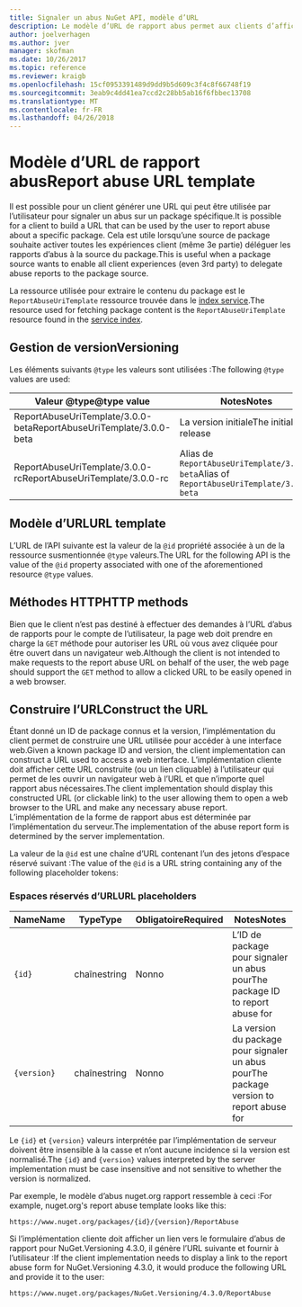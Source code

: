 ```yaml
---
title: Signaler un abus NuGet API, modèle d’URL
description: Le modèle d’URL de rapport abus permet aux clients d’afficher un lien Signaler un abus dans leur interface utilisateur.
author: joelverhagen
ms.author: jver
manager: skofman
ms.date: 10/26/2017
ms.topic: reference
ms.reviewer: kraigb
ms.openlocfilehash: 15cf0953391489d9dd9b5d609c3f4c8f66748f19
ms.sourcegitcommit: 3eab9c4dd41ea7ccd2c28bb5ab16f6fbbec13708
ms.translationtype: MT
ms.contentlocale: fr-FR
ms.lasthandoff: 04/26/2018
---
```

# <a name="report-abuse-url-template"></a><span data-ttu-id="c8c23-103">Modèle d’URL de rapport abus</span><span class="sxs-lookup"><span data-stu-id="c8c23-103">Report abuse URL template</span></span>

<span data-ttu-id="c8c23-104">Il est possible pour un client générer une URL qui peut être utilisée par l’utilisateur pour signaler un abus sur un package spécifique.</span><span class="sxs-lookup"><span data-stu-id="c8c23-104">It is possible for a client to build a URL that can be used by the user to report abuse about a specific package.</span></span> <span data-ttu-id="c8c23-105">Cela est utile lorsqu’une source de package souhaite activer toutes les expériences client (même 3e partie) déléguer les rapports d’abus à la source du package.</span><span class="sxs-lookup"><span data-stu-id="c8c23-105">This is useful when a package source wants to enable all client experiences (even 3rd party) to delegate abuse reports to the package source.</span></span>

<span data-ttu-id="c8c23-106">La ressource utilisée pour extraire le contenu du package est le `ReportAbuseUriTemplate` ressource trouvée dans le [index service](service-index.md).</span><span class="sxs-lookup"><span data-stu-id="c8c23-106">The resource used for fetching package content is the `ReportAbuseUriTemplate` resource found in the [service index](service-index.md).</span></span>

## <a name="versioning"></a><span data-ttu-id="c8c23-107">Gestion de version</span><span class="sxs-lookup"><span data-stu-id="c8c23-107">Versioning</span></span>

<span data-ttu-id="c8c23-108">Les éléments suivants `@type` les valeurs sont utilisées :</span><span class="sxs-lookup"><span data-stu-id="c8c23-108">The following `@type` values are used:</span></span>

<span data-ttu-id="c8c23-109">Valeur @type</span><span class="sxs-lookup"><span data-stu-id="c8c23-109">@type value</span></span>                       | <span data-ttu-id="c8c23-110">Notes</span><span class="sxs-lookup"><span data-stu-id="c8c23-110">Notes</span></span>
--------------------------------- | -----
<span data-ttu-id="c8c23-111">ReportAbuseUriTemplate/3.0.0-beta</span><span class="sxs-lookup"><span data-stu-id="c8c23-111">ReportAbuseUriTemplate/3.0.0-beta</span></span> | <span data-ttu-id="c8c23-112">La version initiale</span><span class="sxs-lookup"><span data-stu-id="c8c23-112">The initial release</span></span>
<span data-ttu-id="c8c23-113">ReportAbuseUriTemplate/3.0.0-rc</span><span class="sxs-lookup"><span data-stu-id="c8c23-113">ReportAbuseUriTemplate/3.0.0-rc</span></span>   | <span data-ttu-id="c8c23-114">Alias de `ReportAbuseUriTemplate/3.0.0-beta`</span><span class="sxs-lookup"><span data-stu-id="c8c23-114">Alias of `ReportAbuseUriTemplate/3.0.0-beta`</span></span>

## <a name="url-template"></a><span data-ttu-id="c8c23-115">Modèle d’URL</span><span class="sxs-lookup"><span data-stu-id="c8c23-115">URL template</span></span>

<span data-ttu-id="c8c23-116">L’URL de l’API suivante est la valeur de la `@id` propriété associée à un de la ressource susmentionnée `@type` valeurs.</span><span class="sxs-lookup"><span data-stu-id="c8c23-116">The URL for the following API is the value of the `@id` property associated with one of the aforementioned resource `@type` values.</span></span>

## <a name="http-methods"></a><span data-ttu-id="c8c23-117">Méthodes HTTP</span><span class="sxs-lookup"><span data-stu-id="c8c23-117">HTTP methods</span></span>

<span data-ttu-id="c8c23-118">Bien que le client n’est pas destiné à effectuer des demandes à l’URL d’abus de rapports pour le compte de l’utilisateur, la page web doit prendre en charge la `GET` méthode pour autoriser les URL où vous avez cliquée pour être ouvert dans un navigateur web.</span><span class="sxs-lookup"><span data-stu-id="c8c23-118">Although the client is not intended to make requests to the report abuse URL on behalf of the user, the web page should support the `GET` method to allow a clicked URL to be easily opened in a web browser.</span></span>

## <a name="construct-the-url"></a><span data-ttu-id="c8c23-119">Construire l’URL</span><span class="sxs-lookup"><span data-stu-id="c8c23-119">Construct the URL</span></span>

<span data-ttu-id="c8c23-120">Étant donné un ID de package connus et la version, l’implémentation du client permet de construire une URL utilisée pour accéder à une interface web.</span><span class="sxs-lookup"><span data-stu-id="c8c23-120">Given a known package ID and version, the client implementation can construct a URL used to access a web interface.</span></span> <span data-ttu-id="c8c23-121">L’implémentation cliente doit afficher cette URL construite (ou un lien cliquable) à l’utilisateur qui permet de les ouvrir un navigateur web à l’URL et que n’importe quel rapport abus nécessaires.</span><span class="sxs-lookup"><span data-stu-id="c8c23-121">The client implementation should display this constructed URL (or clickable link) to the user allowing them to open a web browser to the URL and make any necessary abuse report.</span></span> <span data-ttu-id="c8c23-122">L’implémentation de la forme de rapport abus est déterminée par l’implémentation du serveur.</span><span class="sxs-lookup"><span data-stu-id="c8c23-122">The implementation of the abuse report form is determined by the server implementation.</span></span>

<span data-ttu-id="c8c23-123">La valeur de la `@id` est une chaîne d’URL contenant l’un des jetons d’espace réservé suivant :</span><span class="sxs-lookup"><span data-stu-id="c8c23-123">The value of the `@id` is a URL string containing any of the following placeholder tokens:</span></span>

### <a name="url-placeholders"></a><span data-ttu-id="c8c23-124">Espaces réservés d’URL</span><span class="sxs-lookup"><span data-stu-id="c8c23-124">URL placeholders</span></span>

<span data-ttu-id="c8c23-125">Name</span><span class="sxs-lookup"><span data-stu-id="c8c23-125">Name</span></span>        | <span data-ttu-id="c8c23-126">Type</span><span class="sxs-lookup"><span data-stu-id="c8c23-126">Type</span></span>    | <span data-ttu-id="c8c23-127">Obligatoire</span><span class="sxs-lookup"><span data-stu-id="c8c23-127">Required</span></span> | <span data-ttu-id="c8c23-128">Notes</span><span class="sxs-lookup"><span data-stu-id="c8c23-128">Notes</span></span>
----------- | ------- | -------- | -----
`{id}`      | <span data-ttu-id="c8c23-129">chaîne</span><span class="sxs-lookup"><span data-stu-id="c8c23-129">string</span></span>  | <span data-ttu-id="c8c23-130">Non</span><span class="sxs-lookup"><span data-stu-id="c8c23-130">no</span></span>       | <span data-ttu-id="c8c23-131">L’ID de package pour signaler un abus pour</span><span class="sxs-lookup"><span data-stu-id="c8c23-131">The package ID to report abuse for</span></span>
`{version}` | <span data-ttu-id="c8c23-132">chaîne</span><span class="sxs-lookup"><span data-stu-id="c8c23-132">string</span></span>  | <span data-ttu-id="c8c23-133">Non</span><span class="sxs-lookup"><span data-stu-id="c8c23-133">no</span></span>       | <span data-ttu-id="c8c23-134">La version du package pour signaler un abus pour</span><span class="sxs-lookup"><span data-stu-id="c8c23-134">The package version to report abuse for</span></span>

<span data-ttu-id="c8c23-135">Le `{id}` et `{version}` valeurs interprétée par l’implémentation de serveur doivent être insensible à la casse et n’ont aucune incidence si la version est normalisé.</span><span class="sxs-lookup"><span data-stu-id="c8c23-135">The `{id}` and `{version}` values interpreted by the server implementation must be case insensitive and not sensitive to whether the version is normalized.</span></span>

<span data-ttu-id="c8c23-136">Par exemple, le modèle d’abus nuget.org rapport ressemble à ceci :</span><span class="sxs-lookup"><span data-stu-id="c8c23-136">For example, nuget.org's report abuse template looks like this:</span></span>

    https://www.nuget.org/packages/{id}/{version}/ReportAbuse

<span data-ttu-id="c8c23-137">Si l’implémentation cliente doit afficher un lien vers le formulaire d’abus de rapport pour NuGet.Versioning 4.3.0, il génère l’URL suivante et fournir à l’utilisateur :</span><span class="sxs-lookup"><span data-stu-id="c8c23-137">If the client implementation needs to display a link to the report abuse form for NuGet.Versioning 4.3.0, it would produce the following URL and provide it to the user:</span></span>

    https://www.nuget.org/packages/NuGet.Versioning/4.3.0/ReportAbuse
